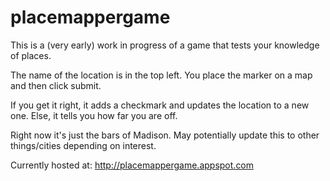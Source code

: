 placemappergame
===============

This is a (very early) work in progress of a game that tests your knowledge of places.

The name of the location is in the top left. You place the marker on a map and then click submit.

If you get it right, it adds a checkmark and updates the location to a new one. Else, it tells you how far you are off.


Right now it's just the bars of Madison. May potentially update this to other things/cities depending on interest.


Currently hosted at:
http://placemappergame.appspot.com
